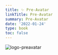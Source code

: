 ```yaml
---
title: ✨ Pre-Avatar
linkTitle: Pre-Avatar
summary: Pre-Avatar
date: '2022-01-24'
type: book
toc: false
---
```


![logo-preavatar](logo-preavatar.png)